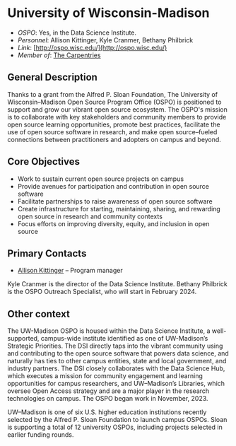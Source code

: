 # University of Wisconsin-Madison

- *OSPO*: Yes, in the Data Science Institute.
- *Personnel*: Allison Kittinger, Kyle Cranmer, Bethany Philbrick
- *Link*: [http://ospo.wisc.edu/](http://ospo.wisc.edu/)
- *Member of*: [The Carpentries](https://carpentries.org/members/)

## General Description

Thanks to a grant from the Alfred P. Sloan Foundation, The University of Wisconsin–Madison Open Source Program Office (OSPO) is positioned to support and grow our vibrant open source ecosystem. The OSPO's mission is to collaborate with key stakeholders and community members to provide open source learning opportunities, promote best practices, facilitate the use of open source software in research, and make open source–fueled connections between practitioners and adopters on campus and beyond.

## Core Objectives

- Work to sustain current open source projects on campus
- Provide avenues for participation and contribution in open source software
- Facilitate partnerships to raise awareness of open source software
- Create infrastructure for starting, maintaining, sharing, and rewarding open source in research and community contexts
- Focus efforts on improving diversity, equity, and inclusion in open source

## Primary Contacts

- [Allison Kittinger](mailto:allison.kittinger@wisc.edu) – Program manager

Kyle Cranmer is the director of the Data Science Institute. Bethany Philbrick is the OSPO Outreach Specialist, who will start in February 2024.

## Other context

The UW-Madison OSPO is housed within the Data Science Institute, a well-supported, campus-wide institute identified as one of UW-Madison’s Strategic Priorities. The DSI directly taps into the vibrant community using and contributing to the open source software that powers data science, and naturally has ties to other campus entities, state and local government, and industry partners. The DSI closely collaborates with the Data Science Hub, which executes a mission for community engagement and learning opportunities for campus researchers, and UW–Madison’s Libraries, which oversee Open Access strategy and are a major player in the research technologies on campus. The OSPO began work in November, 2023.

UW–Madison is one of six U.S. higher education institutions recently selected by the Alfred P. Sloan Foundation to launch campus OSPOs. Sloan is supporting a total of 12 university OSPOs, including projects selected in earlier funding rounds.
